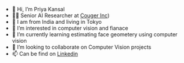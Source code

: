 - 👋 Hi, I’m Priya Kansal
- 🧑‍💻 Senior AI Researcher at [Couger Inc](https://couger.co.jp/visualcortex/))
- 🏯 I am from India and living in Tokyo
- 👀 I’m interested in computer vision and fianace
- 🌱 I’m currently learning estimating face geometery using computer vision
- 💞️ I’m looking to collaborate on Computer Vision projects 
- 📫 Can be find on [Linkedin](https://www.linkedin.com/in/dr-priya-kansal/)

<!---
priyagoel0211/priyagoel0211 is a ✨ special ✨ repository because its `README.md` (this file) appears on your GitHub profile.
You can click the Preview link to take a look at your changes.
--->

